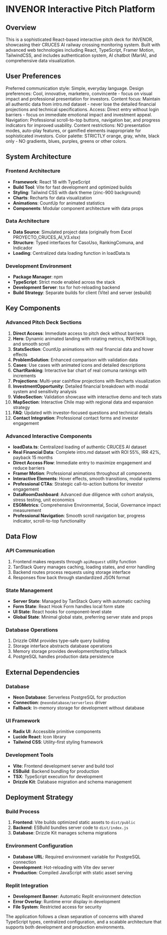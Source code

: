 # INVENOR Interactive Pitch Platform

## Overview

This is a sophisticated React-based interactive pitch deck for INVENOR, showcasing their CRUCES AI railway crossing monitoring system. Built with advanced web technologies including React, TypeScript, Framer Motion, TailwindCSS, and includes authentication system, AI chatbot (MarIA), and comprehensive data visualization.

## User Preferences

Preferred communication style: Simple, everyday language.
Design preferences: Cool, innovative, marketero, convincente - focus on visual impact and professional presentation for investors.
Content focus: Maintain all authentic data from intro.md dataset - never lose the detailed financial projections and technical specifications.
Access: Direct entry without login barriers - focus on immediate emotional impact and investment appeal.
Navigation: Professional scroll-to-top buttons, navigation bar, and progress indicators for improved usability.
Content restrictions: NO presentation modes, auto-play features, or gamified elements inappropriate for sophisticated investors.
Color palette: STRICTLY orange, gray, white, black only - NO gradients, blues, purples, greens or other colors.

## System Architecture

### Frontend Architecture
- **Framework**: React 18 with TypeScript
- **Build Tool**: Vite for fast development and optimized builds
- **Styling**: Tailwind CSS with dark theme (zinc-900 background)
- **Charts**: Recharts for data visualization
- **Animations**: CountUp for animated statistics
- **Components**: Modular component architecture with data props

### Data Architecture
- **Data Source**: Simulated project data (originally from Excel PROYECTO_CRUCES_AI_V3.xlsx)
- **Structure**: Typed interfaces for CasoUso, RankingComuna, and Indicador
- **Loading**: Centralized data loading function in loadData.ts

### Development Environment
- **Package Manager**: npm
- **TypeScript**: Strict mode enabled across the stack
- **Development Server**: tsx for hot-reloading backend
- **Build Strategy**: Separate builds for client (Vite) and server (esbuild)

## Key Components

### Advanced Pitch Deck Sections
1. **Direct Access**: Immediate access to pitch deck without barriers
2. **Hero**: Dynamic animated landing with rotating metrics, INVENOR logo, and smooth scroll
3. **StatsSection**: CountUp animations with real financial data and hover effects
4. **ProblemSolution**: Enhanced comparison with validation data
5. **Cases**: Use cases with animated icons and detailed descriptions
6. **ChartRanking**: Interactive bar chart of real comuna rankings with increments
7. **Projections**: Multi-year cashflow projections with Recharts visualization
8. **InvestmentOpportunity**: Detailed financial breakdown with modal system and sensitivity analysis
9. **VideoSection**: Validation showcase with interactive demo and tech stats
10. **MapSection**: Interactive Chile map with regional data and expansion strategy
11. **FAQ**: Updated with investor-focused questions and technical details
11. **Contact Integration**: Professional contact forms and investor engagement

### Advanced Interactive Components
- **loadData.ts**: Centralized loading of authentic CRUCES AI dataset
- **Real Financial Data**: Complete intro.md dataset with ROI 55%, IRR 42%, payback 15 months
- **Direct Access Flow**: Immediate entry to maximize engagement and reduce barriers
- **Framer Motion**: Professional animations throughout all components
- **Interactive Elements**: Hover effects, smooth transitions, modal systems
- **Professional CTAs**: Strategic call-to-action buttons for investor engagement
- **DataRoomDashboard**: Advanced due diligence with cohort analysis, stress testing, unit economics
- **ESGMetrics**: Comprehensive Environmental, Social, Governance impact measurement
- **Professional Navigation**: Smooth scroll navigation bar, progress indicator, scroll-to-top functionality

## Data Flow

### API Communication
1. Frontend makes requests through `apiRequest` utility function
2. TanStack Query manages caching, loading states, and error handling
3. Backend routes process requests using storage interface
4. Responses flow back through standardized JSON format

### State Management
- **Server State**: Managed by TanStack Query with automatic caching
- **Form State**: React Hook Form handles local form state
- **UI State**: React hooks for component-level state
- **Global State**: Minimal global state, preferring server state and props

### Database Operations
1. Drizzle ORM provides type-safe query building
2. Storage interface abstracts database operations
3. Memory storage provides development/testing fallback
4. PostgreSQL handles production data persistence

## External Dependencies

### Database
- **Neon Database**: Serverless PostgreSQL for production
- **Connection**: `@neondatabase/serverless` driver
- **Fallback**: In-memory storage for development without database

### UI Framework
- **Radix UI**: Accessible primitive components
- **Lucide React**: Icon library
- **Tailwind CSS**: Utility-first styling framework

### Development Tools
- **Vite**: Frontend development server and build tool
- **ESBuild**: Backend bundling for production
- **TSX**: TypeScript execution for development
- **Drizzle Kit**: Database migration and schema management

## Deployment Strategy

### Build Process
1. **Frontend**: Vite builds optimized static assets to `dist/public`
2. **Backend**: ESBuild bundles server code to `dist/index.js`
3. **Database**: Drizzle Kit manages schema migrations

### Environment Configuration
- **Database URL**: Required environment variable for PostgreSQL connection
- **Development**: Hot-reloading with Vite dev server
- **Production**: Compiled JavaScript with static asset serving

### Replit Integration
- **Development Banner**: Automatic Replit environment detection
- **Error Overlay**: Runtime error display in development
- **File System**: Restricted access for security

The application follows a clean separation of concerns with shared TypeScript types, centralized configuration, and a scalable architecture that supports both development and production environments.